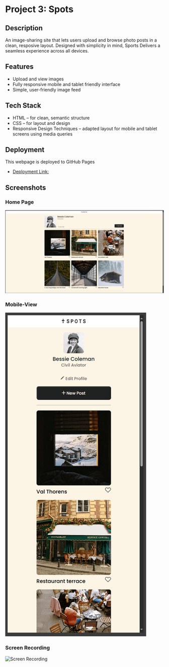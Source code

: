 # Project 3: Spots

## Description

An image-sharing site that lets users upload and browse photo posts in a clean, resposive layout. Designed with simplicity in mind, Sports Delivers a seamless experience across all devices.

## Features

- Upload and view images
- Fully responsive mobile and tablet friendly interface
- Simple, user-friendly image feed

## Tech Stack

- HTML – for clean, semantic structure
- CSS – for layout and design
- Responsive Design Techniques – adapted layout for mobile and tablet screens using media queries

## Deployment

This webpage is deployed to GitHub Pages

- [Deployment Link:](https://ryaninzacruz.github.io/se_project_spots/)

## Screenshots

### Home Page

![Home page](images/screenshots/Spots-screenshot-2.png)

### Mobile-View

![Mobile view](images/screenshots/Spots-screenshot-1.png)

### Screen Recording

![Screen Recording](https://drive.google.com/file/d/1-zU0zm0Fhbrl2_0E4EZLALTTpTz8oyug/view?usp=sharing)
